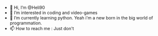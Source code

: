 - 👋 Hi, I’m @Heli90
- 👀 I’m interested in coding and video-games
- 🌱 I’m currently learning python. Yeah i'm a new born in the big world of programmation.
- 📫 How to reach me : Just  don't

<!---
Heli90/Heli90 is a ✨ special ✨ repository because its `README.md` (this file) appears on your GitHub profile.
You can click the Preview link to take a look at your changes.
--->

